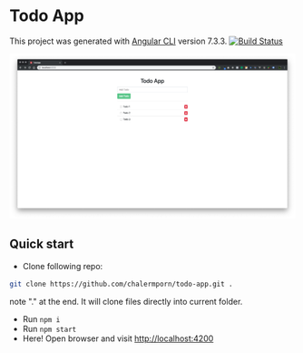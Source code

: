 # Todo App

This project was generated with [Angular CLI](https://github.com/angular/angular-cli) version 7.3.3. 
[![Build Status](https://travis-ci.org/chalermporn/todo-app.svg?branch=master)](https://travis-ci.org/chalermporn/todo-app)
<p align="center"><img src ="./screenshot/screenshot_2562-02-24_at_21.14.15.png" /></p>

## Quick start

- Clone following repo:

```sh
git clone https://github.com/chalermporn/todo-app.git .
```

note "." at the end. It will clone files directly into current folder.

- Run `npm i`
- Run `npm start`
- Here! Open browser and visit <http://localhost:4200>

